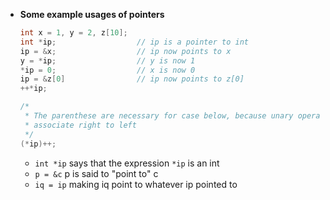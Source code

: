 - **Some example usages of pointers**
  ```c
  int x = 1, y = 2, z[10];
  int *ip;                  // ip is a pointer to int
  ip = &x;                  // ip now points to x
  y = *ip;                  // y is now 1
  *ip = 0;                  // x is now 0
  ip = &z[0]                // ip now points to z[0]
  ++*ip;

  /*
   * The parenthese are necessary for case below, because unary operator like * and ++
   * associate right to left
   */
  (*ip)++;
  ```
  - `int *ip` says that the expression `*ip` is an int
  - `p = &c` p is said to "point to"  c
  - `iq = ip` making iq point to whatever ip pointed to
